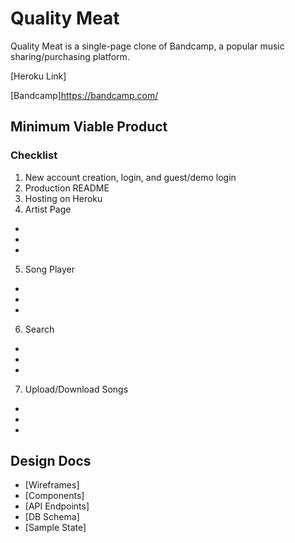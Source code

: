 # Quality Meat

Quality Meat is a single-page clone of Bandcamp, a popular music sharing/purchasing platform.

[Heroku Link]

[Bandcamp]https://bandcamp.com/

## Minimum Viable Product

### Checklist

1. New account creation, login, and guest/demo login
2. Production README
3. Hosting on Heroku
4. Artist Page
  -
  -
  -
5. Song Player
  -
  -
  -
6. Search
  -
  -
  -
7. Upload/Download Songs
  -
  -
  -

## Design Docs
  - [Wireframes]
  - [Components]
  - [API Endpoints]
  - [DB Schema]
  - [Sample State]
